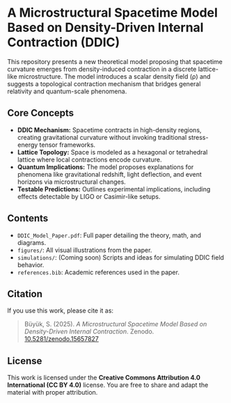 # A Microstructural Spacetime Model Based on Density-Driven Internal Contraction (DDIC)

This repository presents a new theoretical model proposing that spacetime curvature emerges from density-induced contraction in a discrete lattice-like microstructure. The model introduces a scalar density field (ρ) and suggests a topological contraction mechanism that bridges general relativity and quantum-scale phenomena.

## Core Concepts

* **DDIC Mechanism:** Spacetime contracts in high-density regions, creating gravitational curvature without invoking traditional stress-energy tensor frameworks.
* **Lattice Topology:** Space is modeled as a hexagonal or tetrahedral lattice where local contractions encode curvature.
* **Quantum Implications:** The model proposes explanations for phenomena like gravitational redshift, light deflection, and event horizons via microstructural changes.
* **Testable Predictions:** Outlines experimental implications, including effects detectable by LIGO or Casimir-like setups.

## Contents

* `DDIC_Model_Paper.pdf`: Full paper detailing the theory, math, and diagrams.
* `figures/`: All visual illustrations from the paper.
* `simulations/`: (Coming soon) Scripts and ideas for simulating DDIC field behavior.
* `references.bib`: Academic references used in the paper.

## Citation

If you use this work, please cite it as:

> Büyük, S. (2025). *A Microstructural Spacetime Model Based on Density-Driven Internal Contraction*. Zenodo. [10.5281/zenodo.15657827](https://doi.org/10.5281/zenodo.15657827)


## License

This work is licensed under the **Creative Commons Attribution 4.0 International (CC BY 4.0)** license. You are free to share and adapt the material with proper attribution.
